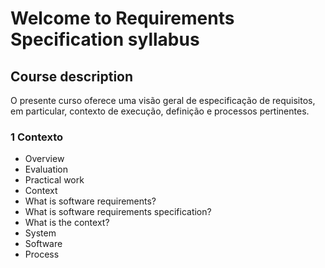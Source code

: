 # Welcome to Requirements Specification syllabus

## Course description
O presente curso oferece uma visão geral de especificação de requisitos, em particular, contexto de execução, definição e processos pertinentes.

### 1 Contexto
- Overview
 - Evaluation
 - Practical work
- Context
 - What is software requirements?
 - What is software requirements specification?
 - What is the context?
  - System
  - Software
 - Process

